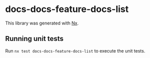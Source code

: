 # docs-docs-feature-docs-list

This library was generated with [Nx](https://nx.dev).

## Running unit tests

Run `nx test docs-docs-feature-docs-list` to execute the unit tests.
